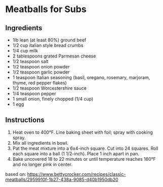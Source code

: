 # Meatballs for Subs

## Ingredients
- 1lb lean (at least 80%) ground beef
- 1/2 cup italian style bread crumbs
- 1/4 cup milk
- 2 tablespoons grated Parmesan cheese
- 1/2 teaspoon salt
- 1/2 teaspoon onion powder
- 1/2 teaspoon garlic powder
- 1 teaspoon Italian seasoning (basil, oregano, rosemary, marjoram, thyme, red pepper flakes)
- 1/2 teaspoon Worcestershire sauce
- 1/4 teaspoon pepper
- 1 small onion, finely chopped (1/4 cup)
- 1 egg


## Instructions
1. Heat oven to 400°F. Line baking sheet with foil; spray with cooking spray.
2. Mix all ingredients in bowl. 
3. Pat the meat mixture into a 6x4-inch square. Cut into 24 squares. Roll each square into a ball (1 1/2-inch). Place 1 inch apart in pan.
4. Bake uncovered 18 to 22 minutes or until temperature reaches 160°F and no longer pink in center.


based on: https://www.bettycrocker.com/recipes/classic-meatballs/2959910f-1b27-438a-9085-d40b1950db20
